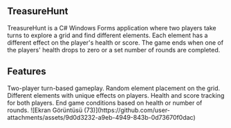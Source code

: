<h2>TreasureHunt</h2>

TreasureHunt is a C# Windows Forms application where two players take turns to explore a grid and find different elements. 
Each element has a different effect on the player's health or score.
The game ends when one of the players' health drops to zero or a set number of rounds are completed.

<h2>Features</h2>
Two-player turn-based gameplay.
Random element placement on the grid.
Different elements with unique effects on players.
Health and score tracking for both players.
End game conditions based on health or number of rounds.
![Ekran Görüntüsü (73)](https://github.com/user-attachments/assets/9d0d3232-a9eb-4949-843b-0d73670f0dac)

